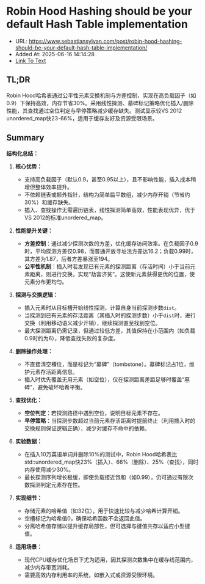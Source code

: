# Robin Hood Hashing should be your default Hash Table implementation
- URL: https://www.sebastiansylvan.com/post/robin-hood-hashing-should-be-your-default-hash-table-implementation/
- Added At: 2025-06-16 14:14:28
- [Link To Text](2025-06-16-robin-hood-hashing-should-be-your-default-hash-table-implementation_raw.md)

## TL;DR


Robin Hood哈希表通过公平性元素交换机制与方差控制，实现在高负载因子（如0.9）下保持高效，内存节省30%。采用线性探测、墓碑标记策略优化插入/删除性能，其查找通过空位判定与早停策略减少缓存缺失。测试显示较VS 2012 unordered_map快23-66%，适用于缓存友好及资源受限场景。

## Summary


**结构化总结：**

1. **核心优势：**
   - 支持高负载因子（默认0.9，甚至0.95以上），且不影响性能，插入成本稍增但整体效率提升。
   - 不依赖链表或额外指针，结构为简单扁平数组，减少内存开销（节省约30%）和缓存缺失。
   - 插入、查找操作无需遍历链表，线性探测简单高效，性能表现优异，优于VS 2012的标准unordered_map。

2. **性能提升关键：**
   - **方差控制**：通过减少探测次数的方差，优化缓存访问效率。在负载因子0.9时，平均探测方差仅0.98，而普通开放寻址法方差达16.2；负载0.99时，其方差为1.87，后者方差暴涨至194。
   - **公平性机制**：插入时若发现已有元素的探测距离（存活时间）小于当前元素距离，则进行交换，实现“劫富济贫”。这使新元素获得更优的位置，使元素分布更均匀。

3. **探测与交换逻辑：**
   - 插入元素时从目标槽开始线性探测，计算自身当前探测步数`dist`。
   - 当探测到已有元素的存活距离（其插入时的探测步数）小于`dist`时，进行交换（利用移动语义减少开销），继续探测直至找到空位。
   - 最大探测距离仍需记录，但通过较低方差，其值保持在小范围内（如负载0.9时约为6），降低查找失败的复杂度。

4. **删除操作处理：**
   - 不直接清空槽位，而是标记为“墓碑”（tombstone）。墓碑标记占1位，维护元素存活距离信息。
   - 插入时优先覆盖无用元素（如空位），仅在探测距离差距足够时覆盖“墓碑”，避免破坏哈希平衡。

5. **查找优化：**
   - **空位判定**：若探测路径中遇到空位，说明目标元素不存在。
   - **早停策略**：当探测步数超过当前元素存活距离时提前终止（利用插入时的交换规则保证逻辑正确），减少对缓存不命中的依赖。

6. **实验数据：**
   - 在插入10万英语单词并删除10%的测试中，Robin Hood哈希表比std::unordered_map快23%（插入）、66%（删除）、25%（查找），同时内存使用减少30%。
   - 最长探测序列增长极缓，即使负载接近饱和（如0.99），仍可通过有限次数探测判定元素存在性。

7. **实现细节：**
   - 存储元素的哈希值（如32位），用于快速比较与减少哈希计算开销。
   - 空槽标记为哈希值0，确保哈希函数不会返回此值。
   - 分离哈希值存储以提升缓存局部性，但可选择与键值共存以适应小型键值。

8. **适用场景：**
   - 现代CPU缓存优化场景下尤为适用，因其探测次数集中在缓存线范围内，减少内存带宽消耗。
   - 需要高效内存利用率的系统，如嵌入式或资源受限环境。
